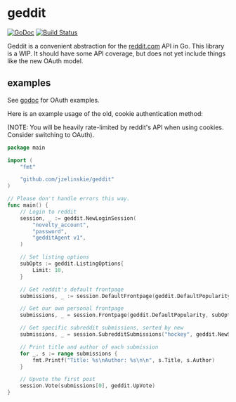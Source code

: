 # geddit

[![GoDoc](https://godoc.org/github.com/jzelinskie/geddit?status.svg)](https://godoc.org/github.com/jzelinskie/geddit)
[![Build Status](https://api.travis-ci.org/jzelinskie/geddit.svg?branch=master)](https://travis-ci.org/jzelinskie/geddit)

Geddit is a convenient abstraction for the [reddit.com](http://reddit.com) API in Go.
This library is a WIP.
It should have some API coverage, but does not yet include things like the new OAuth model.

## examples

See [godoc](http://godoc.org/github.com/jzelinskie/geddit) for OAuth examples.

Here is an example usage of the old, cookie authentication method:

(NOTE: You will be heavily rate-limited by reddit's API when using cookies. Consider switching to OAuth).

```Go
package main

import (
	"fmt"

	"github.com/jzelinskie/geddit"
)

// Please don't handle errors this way.
func main() {
	// Login to reddit
	session, _ := geddit.NewLoginSession(
		"novelty_account",
		"password",
		"gedditAgent v1",
	)

	// Set listing options
	subOpts := geddit.ListingOptions{
		Limit: 10,
	}

	// Get reddit's default frontpage
	submissions, _ := session.DefaultFrontpage(geddit.DefaultPopularity, subOpts)

	// Get our own personal frontpage
	submissions, _ = session.Frontpage(geddit.DefaultPopularity, subOpts)

	// Get specific subreddit submissions, sorted by new
	submissions, _ = session.SubredditSubmissions("hockey", geddit.NewSubmissions, subOpts)

	// Print title and author of each submission
	for _, s := range submissions {
		fmt.Printf("Title: %s\nAuthor: %s\n\n", s.Title, s.Author)
	}

	// Upvote the first post
	session.Vote(submissions[0], geddit.UpVote)
}
```
